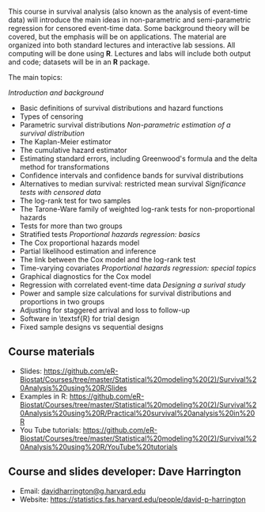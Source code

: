 This course in survival analysis (also known as the analysis of event-time data) will introduce the main ideas in non-parametric and semi-parametric regression for censored event-time data. Some background theory will be covered, but the emphasis will be on applications. The material are organized into both standard lectures and interactive lab sessions. All computing will be done using **R**. Lectures and labs will include both output and code; datasets will be in an **R** package.  

The main topics:

*Introduction and background*
 + Basic definitions of survival distributions and hazard functions
 + Types of censoring
 + Parametric survival distributions
*Non-parametric estimation of a survival distribution*
 + The Kaplan-Meier estimator
 + The cumulative hazard estimator
 + Estimating standard errors, including Greenwood's formula and the delta method for transformations
 + Confidence intervals and confidence bands for survival distributions
 + Alternatives to median survival: restricted mean survival
*Significance tests with censored data*
 + The log-rank test for two samples
 + The Tarone-Ware family of weighted log-rank tests for non-proportional hazards
 + Tests for more than two groups
 + Stratified tests
*Proportional hazards regression: basics*
 + The Cox proportional hazards model
 + Partial likelihood estimation and inference
 + The link between the Cox model and the log-rank test
 + Time-varying covariates
*Proportional hazards regression: special topics*
 + Graphical diagnostics for the Cox model
 + Regression with correlated event-time data
*Designing a surival study*
 + Power and sample size calculations for survival distributions and proportions in two groups
 + Adjusting for staggered arrival and loss to follow-up
 + Software in \textsf{R} for trial design
 + Fixed sample designs vs sequential designs

## Course materials

* Slides: https://github.com/eR-Biostat/Courses/tree/master/Statistical%20modeling%20(2)/Survival%20Analysis%20using%20R/Slides
* Examples in R: https://github.com/eR-Biostat/Courses/tree/master/Statistical%20modeling%20(2)/Survival%20Analysis%20using%20R/Practical%20survival%20analysis%20in%20R
* You Tube tutorials: https://github.com/eR-Biostat/Courses/tree/master/Statistical%20modeling%20(2)/Survival%20Analysis%20using%20R/YouTube%20tutorials

## Course and slides developer:   Dave Harrington 
 * Email: davidharrington@g.harvard.edu 
 * Website: https://statistics.fas.harvard.edu/people/david-p-harrington
